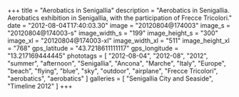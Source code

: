 +++
title = "Aerobatics in Senigallia"
description = "Aerobatics in Senigallia. Aerobatics exhibition in Senigallia, with the participation of Frecce Tricolori."
date = "2012-08-04T17:40:03.30"
image = "20120804@174003"
image_s = "20120804@174003-s"
image_width_s = "199"
image_height_s = "300"
image_xl = "20120804@174003-xl"
image_width_xl = "511"
image_height_xl = "768"
gps_latitude = "43.7218611111117"
gps_longitude = "13.217169444445"
phototags = [ "2012-08-04", "2012-08", "2012", "summer", "afternoon", "Senigallia", "Ancona", "Marche", "Italy", "Europe", "beach", "flying", "blue", "sky", "outdoor", "airplane", "Frecce Tricolori", "aerobatics", "aerobatics" ]
galleries = [ "Senigallia City and Seaside", "Timeline 2012" ]
+++
